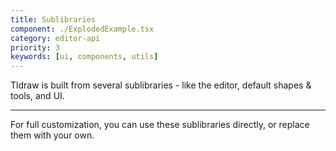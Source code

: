 ```yaml
---
title: Sublibraries
component: ./ExplodedExample.tsx
category: editor-api
priority: 3
keywords: [ui, components, utils]
---
```


Tldraw is built from several sublibraries - like the editor, default shapes & tools, and UI.

---

For full customization, you can use these sublibraries directly, or replace them with your own.
